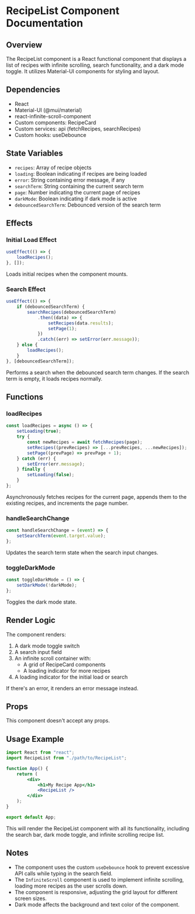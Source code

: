 # RecipeList Component Documentation

## Overview

The RecipeList component is a React functional component that displays a list of recipes with infinite scrolling, search functionality, and a dark mode toggle. It utilizes Material-UI components for styling and layout.

## Dependencies

-   React
-   Material-UI (@mui/material)
-   react-infinite-scroll-component
-   Custom components: RecipeCard
-   Custom services: api (fetchRecipes, searchRecipes)
-   Custom hooks: useDebounce

## State Variables

-   `recipes`: Array of recipe objects
-   `loading`: Boolean indicating if recipes are being loaded
-   `error`: String containing error message, if any
-   `searchTerm`: String containing the current search term
-   `page`: Number indicating the current page of recipes
-   `darkMode`: Boolean indicating if dark mode is active
-   `debouncedSearchTerm`: Debounced version of the search term

## Effects

### Initial Load Effect

```javascript
useEffect(() => {
    loadRecipes();
}, []);
```

Loads initial recipes when the component mounts.

### Search Effect

```javascript
useEffect(() => {
    if (debouncedSearchTerm) {
        searchRecipes(debouncedSearchTerm)
            .then((data) => {
                setRecipes(data.results);
                setPage(1);
            })
            .catch((err) => setError(err.message));
    } else {
        loadRecipes();
    }
}, [debouncedSearchTerm]);
```

Performs a search when the debounced search term changes. If the search term is empty, it loads recipes normally.

## Functions

### loadRecipes

```javascript
const loadRecipes = async () => {
    setLoading(true);
    try {
        const newRecipes = await fetchRecipes(page);
        setRecipes((prevRecipes) => [...prevRecipes, ...newRecipes]);
        setPage((prevPage) => prevPage + 1);
    } catch (err) {
        setError(err.message);
    } finally {
        setLoading(false);
    }
};
```

Asynchronously fetches recipes for the current page, appends them to the existing recipes, and increments the page number.

### handleSearchChange

```javascript
const handleSearchChange = (event) => {
    setSearchTerm(event.target.value);
};
```

Updates the search term state when the search input changes.

### toggleDarkMode

```javascript
const toggleDarkMode = () => {
    setDarkMode(!darkMode);
};
```

Toggles the dark mode state.

## Render Logic

The component renders:

1. A dark mode toggle switch
2. A search input field
3. An infinite scroll container with:
    - A grid of RecipeCard components
    - A loading indicator for more recipes
4. A loading indicator for the initial load or search

If there's an error, it renders an error message instead.

## Props

This component doesn't accept any props.

## Usage Example

```jsx
import React from "react";
import RecipeList from "./path/to/RecipeList";

function App() {
    return (
        <div>
            <h1>My Recipe App</h1>
            <RecipeList />
        </div>
    );
}

export default App;
```

This will render the RecipeList component with all its functionality, including the search bar, dark mode toggle, and infinite scrolling recipe list.

## Notes

-   The component uses the custom `useDebounce` hook to prevent excessive API calls while typing in the search field.
-   The `InfiniteScroll` component is used to implement infinite scrolling, loading more recipes as the user scrolls down.
-   The component is responsive, adjusting the grid layout for different screen sizes.
-   Dark mode affects the background and text color of the component.
